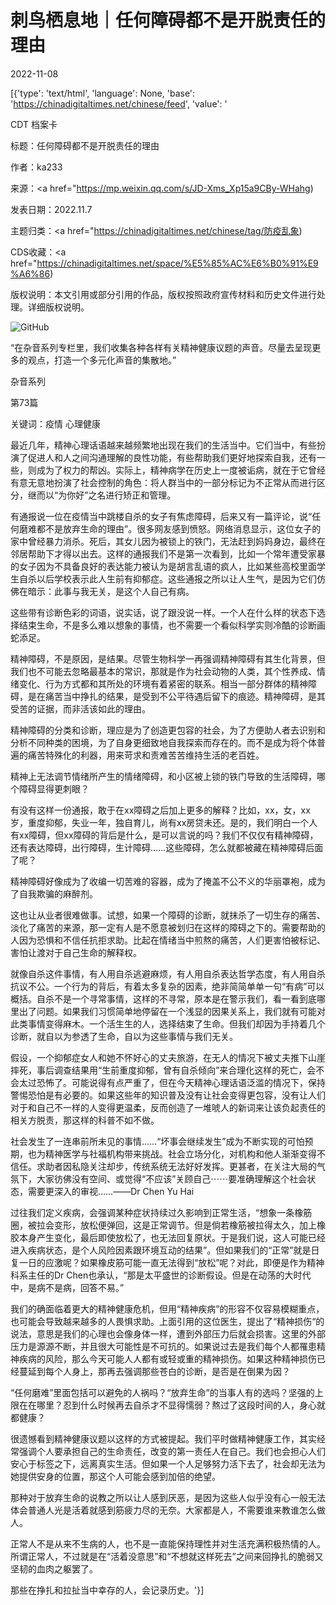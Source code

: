# 刺鸟栖息地｜任何障碍都不是开脱责任的理由

2022-11-08

[{'type': 'text/html', 'language': None, 'base': 'https://chinadigitaltimes.net/chinese/feed', 'value': '

CDT 档案卡

标题：任何障碍都不是开脱责任的理由

作者：ka233

来源：<a href="https://mp.weixin.qq.com/s/JD-Xms_Xp15a9CBy-WHahg)

发表日期：2022.11.7

主题归类：<a href="https://chinadigitaltimes.net/chinese/tag/防疫乱象)

CDS收藏：<a href="https://chinadigitaltimes.net/space/%E5%85%AC%E6%B0%91%E9%A6%86)

版权说明：本文引用或部分引用的作品，版权按照政府宣传材料和历史文件进行处理。详细版权说明。





![GitHub](https://chinadigitaltimes.net/chinese/files/2022/11/post-689469-6369bc058c4cc.png)

“在杂音系列专栏里，我们收集各种各样有关精神健康议题的声音。尽量去呈现更多的观点，打造一个多元化声音的集散地。”

杂音系列

第73篇

关键词：疫情 心理健康

最近几年，精神心理话语越来越频繁地出现在我们的生活当中。它们当中，有些扮演了促进人和人之间沟通理解的良性功能，有些帮助我们更好地探索自我，还有一些，则成为了权力的帮凶。实际上，精神病学在历史上一度被诟病，就在于它曾经有意无意地扮演了社会控制的角色：将人群当中的一部分标记为不正常从而进行区分，继而以“为你好”之名进行矫正和管理。

有通报说一位在疫情当中跳楼自杀的女子有焦虑障碍，后来又有一篇评论，说“任何磨难都不是放弃生命的理由”。很多网友感到愤怒。网络消息显示，这位女子的家中曾经暴力消杀。死后，其女儿因为被锁上的铁门，无法赶到妈妈身边，最终在邻居帮助下才得以出去。这样的通报我们不是第一次看到，比如一个常年遭受家暴的女子因为不具备良好的表达能力被认为是胡言乱语的疯人，比如某些高校里面学生自杀以后学校表示此人生前有抑郁症。这些通报之所以让人生气，是因为它们仿佛在暗示：此事与我无关，是这个人自己有病。

这些带有诊断色彩的词语，说实话，说了跟没说一样。一个人在什么样的状态下选择结束生命，不是多么难以想象的事情，也不需要一个看似科学实则冷酷的诊断画蛇添足。

精神障碍，不是原因，是结果。尽管生物科学一再强调精神障碍有其生化背景，但我们也不可能去忽略最基本的常识，那就是作为社会动物的人类，其个性养成、情绪变化、行为方式都和其所处的环境有着紧密的联系。相当一部分群体的精神障碍，是在痛苦当中挣扎的结果，是受到不公平待遇后留下的痕迹。精神障碍，是其受苦的证据，而非活该如此的理由。

精神障碍的分类和诊断，理应是为了创造更包容的社会，为了方便助人者去识别和分析不同种类的困境，为了自身更细致地自我探索而存在的。而不是成为将个体普遍的痛苦特殊化的利器，用来苛求和责难苦苦维持生活的老百姓。

精神上无法调节情绪所产生的情绪障碍，和小区被上锁的铁门导致的生活障碍，哪个障碍显得更刺眼？

有没有这样一份通报，敢于在xx障碍之后加上更多的解释？比如，xx，女，xx岁，重度抑郁，失业一年，独自育儿，尚有xx房贷未还。是的，我们明白一个人有xx障碍，但xx障碍的背后是什么，是可以言说的吗？我们不仅仅有精神障碍，还有表达障碍，出行障碍，生计障碍……这些障碍，怎么就都被藏在精神障碍后面了呢？

精神障碍好像成为了收编一切苦难的容器，成为了掩盖不公不义的华丽罩袍，成为了自我欺骗的麻醉剂。

这也让从业者很难做事。试想，如果一个障碍的诊断，就抹杀了一切生存的痛苦、淡化了痛苦的来源，那一定有人是不愿意被划归在这样的障碍之下的。需要帮助的人因为恐惧和不信任抗拒求助。比起在情绪当中煎熬的痛苦，人们更害怕被标记、害怕让渡对于自己生命的解释权。

就像自杀这件事情，有人用自杀逃避麻烦，有人用自杀表达哲学态度，有人用自杀抗议不公。一个行为的背后，有着太多复杂的因素，绝非简简单单一句“有病”可以概括。自杀不是一个寻常事情，这样的不寻常，原本是在警示我们，看一看到底哪里出了问题。如果我们习惯简单地停留在一个浅显的因果关系上，我们就有可能对此类事情变得麻木。一个活生生的人，选择结束了生命。但我们却因为手持着几个诊断，就自以为参透了生命，自以为这些事情与我们无关。

假设，一个抑郁症女人和她不怀好心的丈夫旅游，在无人的情况下被丈夫推下山崖摔死，事后调查结果用“生前重度抑郁，曾有自杀倾向”来合理化这样的死亡，会不会太过恐怖了。可能说得有点严重了，但在今天精神心理话语泛滥的情况下，保持警惕恐怕是有必要的。如果这些年的知识普及没有让社会变得更包容，没有让人们对于和自己不一样的人变得更温柔，反而创造了一堆唬人的新词来让该负起责任的相关方脱责，那这样的科普不如不做。



社会发生了一连串前所未见的事情……“坏事会继续发生”成为不断实现的可怕预期，也为精神医学与社福机构带来挑战。社会立场分化，对机构和他人渐渐变得不信任。求助者因私隐关注却步，传统系统无法好好发挥。更甚者，在关注大局的气氛下，大家彷佛没有空间、或觉得“不应该”关顾自己⋯⋯要准确理解这个社会状态，需要更深入的审视……——Dr Chen Yu Hai



过往我们定义疾病，会强调某种症状持续过久影响到正常生活，“想象一条橡筋圈，被拉会变形，放松便弹回，这是正常调节。但是倘若橡筋被拉得太久，加上橡胶本身产生变化，最后即使放松了，也无法回复原状。于是我们说，这人可能已经进入疾病状态，是个人风险因素跟环境互动的结果”。但如果我们的“正常”就是日复一日的应激呢？如果橡皮筋可能一直无法得到“放松”呢？对此，即便是作为精神科系主任的Dr Chen也承认，“那是太平盛世的诊断假设。但是在动荡的大时代中，是病不是病，回答不易。”

我们的确面临着更大的精神健康危机，但用“精神疾病”的形容不仅容易模糊重点，也可能会导致越来越多的人畏惧求助。上面引用的这位医生，提出了“精神损伤“的说法，意思是我们的心理也会像身体一样，遭到外部压力后就会损害。这里的外部压力是源源不断，并且很大可能性是不可抗的。如果说过去是我们每个人都罹患精神疾病的风险，那么今天可能人人都有或轻或重的精神损伤。如果这种精神损伤已经蔓延到每个人身上，那再去强调那些苍白的诊断，是否是在倒果为因？

“任何磨难”里面包括可以避免的人祸吗？“放弃生命”的当事人有的选吗？坚强的上限在在哪里？忍到什么时候再去自杀才不显得懦弱？熬过了这段时间的人，身心就都健康？

很遗憾看到精神健康议题以这样的方式被提起。我们平时做精神健康工作，其实经常强调个人要承担自己的生命责任，改变的第一责任人在自己。我们也会担心人们安心于标签之下，远离真实生活。但如果一个人足够努力活下去了，社会却无法为她提供安身的位置，那这个人可能会感到加倍的绝望。

那种对于放弃生命的说教之所以让人感到厌恶，是因为这些人似乎没有心一般无法体会普通人光是活着就感到筋疲力尽的无奈。大家都是人，不需要谁来教谁怎么做人。

正常人不是从来不生病的人，也不是一直能保持理性并对生活充满积极热情的人。所谓正常人，不过就是在“活着没意思”和“不想就这样死去”之间来回挣扎的脆弱又坚韧的血肉之躯罢了。

那些在挣扎和拉扯当中幸存的人，会记录历史。'}]